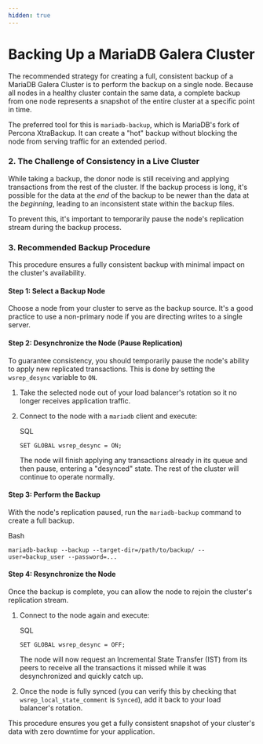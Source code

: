 ```yaml
---
hidden: true
---
```


# Backing Up a MariaDB Galera Cluster

The recommended strategy for creating a full, consistent backup of a MariaDB Galera Cluster is to perform the backup on a single node. Because all nodes in a healthy cluster contain the same data, a complete backup from one node represents a snapshot of the entire cluster at a specific point in time.

The preferred tool for this is `mariadb-backup`, which is MariaDB's fork of Percona XtraBackup. It can create a "hot" backup without blocking the node from serving traffic for an extended period.

### 2. The Challenge of Consistency in a Live Cluster

While taking a backup, the donor node is still receiving and applying transactions from the rest of the cluster. If the backup process is long, it's possible for the data at the _end_ of the backup to be newer than the data at the _beginning_, leading to an inconsistent state within the backup files.

To prevent this, it's important to temporarily pause the node's replication stream during the backup process.

### 3. Recommended Backup Procedure

This procedure ensures a fully consistent backup with minimal impact on the cluster's availability.

#### Step 1: Select a Backup Node

Choose a node from your cluster to serve as the backup source. It's a good practice to use a non-primary node if you are directing writes to a single server.

#### Step 2: Desynchronize the Node (Pause Replication)

To guarantee consistency, you should temporarily pause the node's ability to apply new replicated transactions. This is done by setting the `wsrep_desync` variable to `ON`.

1. Take the selected node out of your load balancer's rotation so it no longer receives application traffic.
2.  Connect to the node with a `mariadb` client and execute:

    SQL

    ```
    SET GLOBAL wsrep_desync = ON;
    ```

    The node will finish applying any transactions already in its queue and then pause, entering a "desynced" state. The rest of the cluster will continue to operate normally.

#### Step 3: Perform the Backup

With the node's replication paused, run the `mariadb-backup` command to create a full backup.

Bash

```
mariadb-backup --backup --target-dir=/path/to/backup/ --user=backup_user --password=...
```

#### Step 4: Resynchronize the Node

Once the backup is complete, you can allow the node to rejoin the cluster's replication stream.

1.  Connect to the node again and execute:

    SQL

    ```
    SET GLOBAL wsrep_desync = OFF;
    ```

    The node will now request an Incremental State Transfer (IST) from its peers to receive all the transactions it missed while it was desynchronized and quickly catch up.
2. Once the node is fully synced (you can verify this by checking that `wsrep_local_state_comment` is `Synced`), add it back to your load balancer's rotation.

This procedure ensures you get a fully consistent snapshot of your cluster's data with zero downtime for your application.
